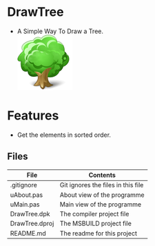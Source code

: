 # DrawTree
- A Simple Way To Draw a Tree.                                                              
![](DrawTree.png) 



# Features  
- Get the elements in sorted order.






## Files

| File | Contents | 
| --- | --- |
| .gitignore | Git ignores the files in this file |
| uAbout.pas | About view of the programme |
| uMain.pas | Main view of the programme |
| DrawTree.dpk | The compiler project file |
| DrawTree.dproj | The MSBUILD project file |
| README.md | The readme for this project |



